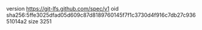 version https://git-lfs.github.com/spec/v1
oid sha256:5ffe3025dfad05d609c87d8189760145f7f1c3730d4f916c7db27c93651014a2
size 3251
